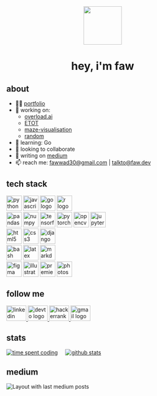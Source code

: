 <!-- pika pika -->
<div align="center">
  <img height="100" src="https://media.giphy.com/media/v1.Y2lkPTc5MGI3NjExNmNsNDduZHZzajN0bjkxOGs1emFxZml6bmFxNGNkaTIycGZod200MCZlcD12MV9pbnRlcm5hbF9naWZfYnlfaWQmY3Q9cw/1o1oyOi61yOeGG7MtL/giphy.gif"/>
</div>

<!-- intro -->
<h1 align="center">hey, i'm faw</h1>

<!-- About Section -->
<h2>about</h2>
<ul>
  <li>👨‍💻 <a href="https://www.faw.dev">portfolio</a></li>
  <li>🔭 working on: 
    <ul>
      <li><a href="https://github.com/faw01/overload.ai">overload.ai</a></li>
      <li><a href="https://github.com/faw01/ETOT">ETOT</a></li>
      <li><a href="https://github.com/faw01/maze-visualisation">maze-visualisation</a></li>
      <li><a href="https://github.com/faw01/random">random</a></li>
    </ul>
  </li>
  <li>🌱 learning: Go</li>
  <li>👯 looking to collaborate</li>
  <li>📝 writing on <a href="https://medium.com/@fawxyz">medium</a></li>
  <li>📫 reach me: <a href="mailto:fawwad30@gmail.com">fawwad30@gmail.com</a> | <a href="mailto:talkto@faw.dev">talkto@faw.dev</a></li>
</ul>

<!-- tech stack -->
<h2>tech stack</h2>

<!-- languages -->
<div align="left">
  <img src="https://cdn.jsdelivr.net/gh/devicons/devicon/icons/python/python-original-wordmark.svg" height="40" alt="python logo" />
  <img src="https://cdn.jsdelivr.net/gh/devicons/devicon/icons/javascript/javascript-plain.svg" height="40" alt="javascript logo" />
  <img src="https://cdn.jsdelivr.net/gh/devicons/devicon/icons/go/go-original-wordmark.svg" height="40" alt="go logo" />
  <img src="https://cdn.jsdelivr.net/gh/devicons/devicon/icons/r/r-original.svg" height="40" alt="r logo" />
</div>

<!-- data science -->
<div align="left">
  <img src="https://cdn.jsdelivr.net/gh/devicons/devicon/icons/pandas/pandas-original-wordmark.svg" height="40" alt="pandas logo" />
  <img src="https://cdn.jsdelivr.net/gh/devicons/devicon/icons/numpy/numpy-original-wordmark.svg" height="40" alt="numpy logo" />
  <img src="https://cdn.jsdelivr.net/gh/devicons/devicon/icons/tensorflow/tensorflow-original-wordmark.svg" height="40" alt="tensorflow logo" />
  <img src="https://cdn.jsdelivr.net/gh/devicons/devicon/icons/pytorch/pytorch-plain-wordmark.svg" height="40" alt="pytorch logo" />
  <img src="https://cdn.jsdelivr.net/gh/devicons/devicon/icons/opencv/opencv-original-wordmark.svg" height="40" alt="opencv logo" />
  <img src="https://cdn.jsdelivr.net/gh/devicons/devicon/icons/jupyter/jupyter-original.svg" height="40" alt="jupyter logo" />
</div>

<!-- web -->
<div align="left">
  <img src="https://cdn.jsdelivr.net/gh/devicons/devicon/icons/html5/html5-original.svg" height="40" alt="html5 logo" />
  <img src="https://cdn.jsdelivr.net/gh/devicons/devicon/icons/css3/css3-original.svg" height="40" alt="css3 logo" />
  <img src="https://cdn.jsdelivr.net/gh/devicons/devicon/icons/django/django-plain-wordmark.svg" height="40" alt="django logo" />
</div>

<!-- misc -->
<div align="left">
  <img src="https://cdn.jsdelivr.net/gh/devicons/devicon/icons/bash/bash-original.svg" height="40" alt="bash logo" />
  <img src="https://cdn.jsdelivr.net/gh/devicons/devicon/icons/latex/latex-original.svg" height="40" alt="latex logo" />
  <img src="https://cdn.jsdelivr.net/gh/devicons/devicon/icons/markdown/markdown-original.svg" height="40" alt="markdown logo" />
</div>

<!-- design -->
<div align="left">
  <img src="https://cdn.jsdelivr.net/gh/devicons/devicon/icons/figma/figma-original.svg" height="40" alt="figma logo" />
  <img src="https://cdn.jsdelivr.net/gh/devicons/devicon/icons/illustrator/illustrator-line.svg" height="40" alt="illustrator logo" />
  <img src="https://cdn.jsdelivr.net/gh/devicons/devicon/icons/premierepro/premierepro-original.svg" height="40" alt="premierepro logo" />
  <img src="https://cdn.jsdelivr.net/gh/devicons/devicon/icons/photoshop/photoshop-line.svg" height="40" alt="photoshop logo" />
</div>

<!-- socials -->
<h2>follow me</h2>
<div align="left">
  <a href="https://www.linkedin.com/in/mfak/" target="_blank">
    <img src="https://raw.githubusercontent.com/maurodesouza/profile-readme-generator/master/src/assets/icons/social/linkedin/default.svg" width="52" height="40" alt="linkedin logo" />
  </a>
  <a href="https://dev.to/fawxyz" target="_blank">
    <img src="https://raw.githubusercontent.com/maurodesouza/profile-readme-generator/master/src/assets/icons/social/devto/default.svg" width="52" height="40" alt="devto logo" />
  </a>
  <a href="https://www.hackerrank.com/fawxyz" target="_blank">
    <img src="https://raw.githubusercontent.com/maurodesouza/profile-readme-generator/master/src/assets/icons/social/hackerrank/default.svg" width="52" height="40" alt="hackerrank logo" />
  </a>
  <a href="mailto:talkto@faw.dev" target="_blank">
    <img src="https://raw.githubusercontent.com/maurodesouza/profile-readme-generator/master/src/assets/icons/social/gmail/default.svg" width="52" height="40" alt="gmail logo" />
  </a>
</div>

<!-- stats -->
<h2>stats</h2>
<div style="display: flex; justify-content: start;">
  <!-- faw's Wakatime stats -->
  <a href="https://github.com/anuraghazra/github-readme-stats" style="margin-right: 20px;">
    <img src="https://github-readme-stats.vercel.app/api/wakatime?username=fawxyz&layout=compact&langs_count=8&theme=codeSTACKr&show_icons=true&hide_title=true&locale=en" alt="time spent coding" />
  </a>
  <!-- faw's GitHub stats -->
  <a href="https://github.com/anuraghazra/github-readme-stats">
    <img src="https://github-readme-stats.vercel.app/api?username=faw01&theme=codeSTACKr&card_width=496&show=reviews,discussions_started&include_all_commits=true&count_private=true&show_icons=true&locale=en&hide_title=true" alt="github stats" />
  </a>
</div>

<!-- medium -->
<h2>medium</h2>
<div align="left">
  <img src="https://github-read-medium-git-main.pahlevikun.vercel.app/latest?limit=4&username=fawxyz&theme=codeSTACKr" alt="Layout with last medium posts" />
</div>
